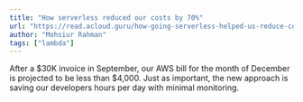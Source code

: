 ```yaml
---
title: "How serverless reduced our costs by 70%"
url: "https://read.acloud.guru/how-going-serverless-helped-us-reduce-costs-by-70-255adb87b093"
author: "Mohsiur Rahman"
tags: ["lambda"]
---
```


After a $30K invoice in September, our AWS bill for the month of December is projected to be less than $4,000. Just as important, the new approach is saving our developers hours per day with minimal monitoring.